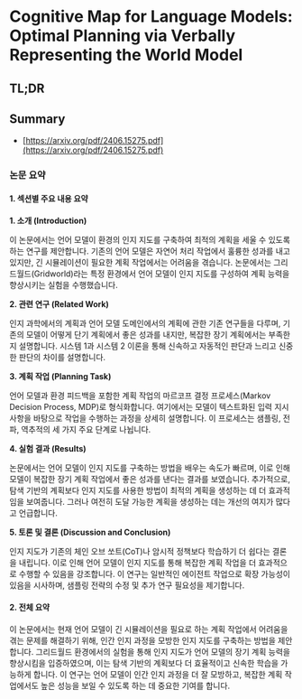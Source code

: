 # Cognitive Map for Language Models: Optimal Planning via Verbally Representing the World Model
## TL;DR
## Summary
- [https://arxiv.org/pdf/2406.15275.pdf](https://arxiv.org/pdf/2406.15275.pdf)

### 논문 요약

#### 1. 섹션별 주요 내용 요약

**1. 소개 (Introduction)**

이 논문에서는 언어 모델이 환경의 인지 지도를 구축하여 최적의 계획을 세울 수 있도록 하는 연구를 제안합니다. 기존의 언어 모델은 자연어 처리 작업에서 훌륭한 성과를 내고 있지만, 긴 시뮬레이션이 필요한 계획 작업에서는 어려움을 겪습니다. 논문에서는 그리드월드(Gridworld)라는 특정 환경에서 언어 모델이 인지 지도를 구성하여 계획 능력을 향상시키는 실험을 수행했습니다.

**2. 관련 연구 (Related Work)**

인지 과학에서의 계획과 언어 모델 도메인에서의 계획에 관한 기존 연구들을 다루며, 기존의 모델이 어떻게 단기 계획에서 좋은 성과를 내지만, 복잡한 장기 계획에서는 부족한지 설명합니다. 시스템 1과 시스템 2 이론을 통해 신속하고 자동적인 판단과 느리고 신중한 판단의 차이를 설명합니다.

**3. 계획 작업 (Planning Task)**

언어 모델과 환경 피드백을 포함한 계획 작업의 마르코프 결정 프로세스(Markov Decision Process, MDP)로 형식화합니다. 여기에서는 모델이 텍스트화된 입력 지시 사항을 바탕으로 작업을 수행하는 과정을 상세히 설명합니다. 이 프로세스는 샘플링, 전파, 역추적의 세 가지 주요 단계로 나뉩니다.

**4. 실험 결과 (Results)**

논문에서는 언어 모델이 인지 지도를 구축하는 방법을 배우는 속도가 빠르며, 이로 인해 모델이 복잡한 장기 계획 작업에서 좋은 성과를 낸다는 결과를 보였습니다. 추가적으로, 탐색 기반의 계획보다 인지 지도를 사용한 방법이 최적의 계획을 생성하는 데 더 효과적임을 보여줍니다. 그러나 여전히 도달 가능한 계획을 생성하는 데는 개선의 여지가 많다고 언급합니다.

**5. 토론 및 결론 (Discussion and Conclusion)**

인지 지도가 기존의 체인 오브 쏘트(CoT)나 암시적 정책보다 학습하기 더 쉽다는 결론을 내립니다. 이로 인해 언어 모델이 인지 지도를 통해 복잡한 계획 작업을 더 효과적으로 수행할 수 있음을 강조합니다. 이 연구는 일반적인 에이전트 작업으로 확장 가능성이 있음을 시사하며, 샘플링 전략의 수정 및 추가 연구 필요성을 제기합니다.

#### 2. 전체 요약

이 논문에서는 현재 언어 모델이 긴 시뮬레이션을 필요로 하는 계획 작업에서 어려움을 겪는 문제를 해결하기 위해, 인간 인지 과정을 모방한 인지 지도를 구축하는 방법을 제안합니다. 그리드월드 환경에서의 실험을 통해 인지 지도가 언어 모델의 장기 계획 능력을 향상시킴을 입증하였으며, 이는 탐색 기반의 계획보다 더 효율적이고 신속한 학습을 가능하게 합니다. 이 연구는 언어 모델이 인간 인지 과정을 더 잘 모방하고, 복잡한 계획 작업에서도 높은 성능을 보일 수 있도록 하는 데 중요한 기여를 합니다.